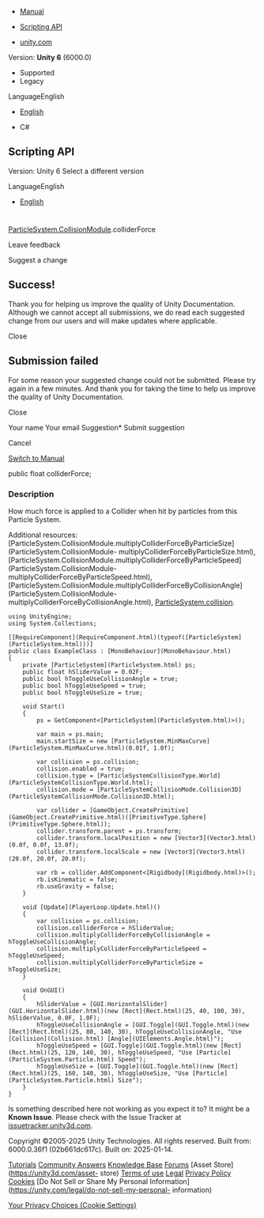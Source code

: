 [ ]()

  * [Manual](../Manual/index.html)
  * [Scripting API](../ScriptReference/index.html)

  * [unity.com](https://unity.com/)

Version: **Unity 6** (6000.0)

  * Supported
  * Legacy

LanguageEnglish

  * [English]()

  * C#

[ ](https://docs.unity3d.com)

## Scripting API

Version: Unity 6 Select a different version

LanguageEnglish

  * [English]()

#
[ParticleSystem.CollisionModule](ParticleSystem.CollisionModule.html).colliderForce

Leave feedback

Suggest a change

## Success!

Thank you for helping us improve the quality of Unity Documentation. Although
we cannot accept all submissions, we do read each suggested change from our
users and will make updates where applicable.

Close

## Submission failed

For some reason your suggested change could not be submitted. Please <a>try
again</a> in a few minutes. And thank you for taking the time to help us
improve the quality of Unity Documentation.

Close

Your name Your email Suggestion* Submit suggestion

Cancel

[Switch to Manual](../Manual/class-ParticleSystem.html "Go to ParticleSystem
Component in the Manual")

public float colliderForce;

### Description

How much force is applied to a Collider when hit by particles from this
Particle System.

Additional resources:
[ParticleSystem.CollisionModule.multiplyColliderForceByParticleSize](ParticleSystem.CollisionModule-
multiplyColliderForceByParticleSize.html),
[ParticleSystem.CollisionModule.multiplyColliderForceByParticleSpeed](ParticleSystem.CollisionModule-
multiplyColliderForceByParticleSpeed.html),
[ParticleSystem.CollisionModule.multiplyColliderForceByCollisionAngle](ParticleSystem.CollisionModule-
multiplyColliderForceByCollisionAngle.html),
[ParticleSystem.collision](ParticleSystem-collision.html).

    
    
    using UnityEngine;
    using System.Collections;  
      
    [[RequireComponent](RequireComponent.html)(typeof([ParticleSystem](ParticleSystem.html)))]
    public class ExampleClass : [MonoBehaviour](MonoBehaviour.html)
    {
        private [ParticleSystem](ParticleSystem.html) ps;
        public float hSliderValue = 0.02F;
        public bool hToggleUseCollisionAngle = true;
        public bool hToggleUseSpeed = true;
        public bool hToggleUseSize = true;  
      
        void Start()
        {
            ps = GetComponent<[ParticleSystem](ParticleSystem.html)>();  
      
            var main = ps.main;
            main.startSize = new [ParticleSystem.MinMaxCurve](ParticleSystem.MinMaxCurve.html)(0.01f, 1.0f);  
      
            var collision = ps.collision;
            collision.enabled = true;
            collision.type = [ParticleSystemCollisionType.World](ParticleSystemCollisionType.World.html);
            collision.mode = [ParticleSystemCollisionMode.Collision3D](ParticleSystemCollisionMode.Collision3D.html);  
      
            var collider = [GameObject.CreatePrimitive](GameObject.CreatePrimitive.html)([PrimitiveType.Sphere](PrimitiveType.Sphere.html));
            collider.transform.parent = ps.transform;
            collider.transform.localPosition = new [Vector3](Vector3.html)(0.0f, 0.0f, 13.0f);
            collider.transform.localScale = new [Vector3](Vector3.html)(20.0f, 20.0f, 20.0f);  
      
            var rb = collider.AddComponent<[Rigidbody](Rigidbody.html)>();
            rb.isKinematic = false;
            rb.useGravity = false;
        }  
      
        void [Update](PlayerLoop.Update.html)()
        {
            var collision = ps.collision;
            collision.colliderForce = hSliderValue;
            collision.multiplyColliderForceByCollisionAngle = hToggleUseCollisionAngle;
            collision.multiplyColliderForceByParticleSpeed = hToggleUseSpeed;
            collision.multiplyColliderForceByParticleSize = hToggleUseSize;
        }  
      
        void OnGUI()
        {
            hSliderValue = [GUI.HorizontalSlider](GUI.HorizontalSlider.html)(new [Rect](Rect.html)(25, 40, 100, 30), hSliderValue, 0.0F, 1.0F);
            hToggleUseCollisionAngle = [GUI.Toggle](GUI.Toggle.html)(new [Rect](Rect.html)(25, 80, 140, 30), hToggleUseCollisionAngle, "Use [Collision](Collision.html) [Angle](UIElements.Angle.html)");
            hToggleUseSpeed = [GUI.Toggle](GUI.Toggle.html)(new [Rect](Rect.html)(25, 120, 140, 30), hToggleUseSpeed, "Use [Particle](ParticleSystem.Particle.html) Speed");
            hToggleUseSize = [GUI.Toggle](GUI.Toggle.html)(new [Rect](Rect.html)(25, 160, 140, 30), hToggleUseSize, "Use [Particle](ParticleSystem.Particle.html) Size");
        }
    }
    

Is something described here not working as you expect it to? It might be a
**Known Issue**. Please check with the Issue Tracker at
[issuetracker.unity3d.com](https://issuetracker.unity3d.com).

Copyright ©2005-2025 Unity Technologies. All rights reserved. Built from:
6000.0.36f1 (02b661dc617c). Built on: 2025-01-14.

[Tutorials](https://unity3d.com/learn) [Community
Answers](https://answers.unity3d.com) [Knowledge
Base](https://support.unity3d.com/hc/en-us)
[Forums](https://forum.unity3d.com) [Asset Store](https://unity3d.com/asset-
store) [Terms of use](https://docs.unity3d.com/Manual/TermsOfUse.html)
[Legal](https://unity.com/legal) [Privacy
Policy](https://unity.com/legal/privacy-policy)
[Cookies](https://unity.com/legal/cookie-policy) [Do Not Sell or Share My
Personal Information](https://unity.com/legal/do-not-sell-my-personal-
information)

[Your Privacy Choices (Cookie Settings)](javascript:void\(0\);)

